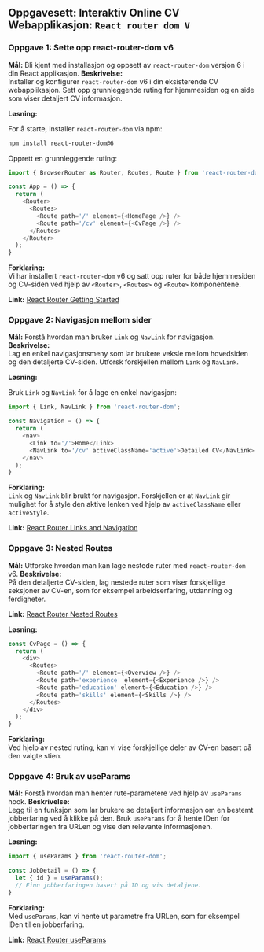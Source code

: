 ## Oppgavesett: Interaktiv Online CV Webapplikasjon: `React router dom V`

### **Oppgave 1: Sette opp react-router-dom v6**
**Mål:** Bli kjent med installasjon og oppsett av `react-router-dom` versjon 6 i din React applikasjon.
**Beskrivelse:**  
Installer og konfigurer `react-router-dom` v6 i din eksisterende CV webapplikasjon. Sett opp grunnleggende ruting for hjemmesiden og en side som viser detaljert CV informasjon.


**Løsning:** 

For å starte, installer `react-router-dom` via npm:

```bash
npm install react-router-dom@6
```

Opprett en grunnleggende ruting:

```javascript
import { BrowserRouter as Router, Routes, Route } from 'react-router-dom';

const App = () => {
  return (
    <Router>
      <Routes>
        <Route path='/' element={<HomePage />} />
        <Route path='/cv' element={<CvPage />} />
      </Routes>
    </Router>
  );
}
```

**Forklaring:**  
Vi har installert `react-router-dom` v6 og satt opp ruter for både hjemmesiden og CV-siden ved hjelp av `<Router>`, `<Routes>` og `<Route>` komponentene.

**Link:** [React Router Getting Started](https://reactrouter.com/docs/en/v6/getting-started/overview)

### **Oppgave 2: Navigasjon mellom sider**
**Mål:** Forstå hvordan man bruker `Link` og `NavLink` for navigasjon.
**Beskrivelse:**  
Lag en enkel navigasjonsmeny som lar brukere veksle mellom hovedsiden og den detaljerte CV-siden. Utforsk forskjellen mellom `Link` og `NavLink`.

**Løsning:** 

Bruk `Link` og `NavLink` for å lage en enkel navigasjon:

```javascript
import { Link, NavLink } from 'react-router-dom';

const Navigation = () => {
  return (
    <nav>
      <Link to='/'>Home</Link>
      <NavLink to='/cv' activeClassName='active'>Detailed CV</NavLink>
    </nav>
  );
}
```

**Forklaring:**  
`Link` og `NavLink` blir brukt for navigasjon. Forskjellen er at `NavLink` gir mulighet for å style den aktive lenken ved hjelp av `activeClassName` eller `activeStyle`.

**Link:** [React Router Links and Navigation](https://reactrouter.com/docs/en/v6/api#link)

### **Oppgave 3: Nested Routes**
**Mål:** Utforske hvordan man kan lage nestede ruter med `react-router-dom` v6.
**Beskrivelse:**  
På den detaljerte CV-siden, lag nestede ruter som viser forskjellige seksjoner av CV-en, som for eksempel arbeidserfaring, utdanning og ferdigheter.

**Link:** [React Router Nested Routes](https://reactrouter.com/docs/en/v6/examples/nesting)

**Løsning:** 

```javascript
const CvPage = () => {
  return (
    <div>
      <Routes>
        <Route path='/' element={<Overview />} />
        <Route path='experience' element={<Experience />} />
        <Route path='education' element={<Education />} />
        <Route path='skills' element={<Skills />} />
      </Routes>
    </div>
  );
}
```

**Forklaring:**  
Ved hjelp av nested ruting, kan vi vise forskjellige deler av CV-en basert på den valgte stien.

### **Oppgave 4: Bruk av useParams**
**Mål:** Forstå hvordan man henter rute-parametere ved hjelp av `useParams` hook.
**Beskrivelse:**  
Legg til en funksjon som lar brukere se detaljert informasjon om en bestemt jobberfaring ved å klikke på den. Bruk `useParams` for å hente IDen for jobberfaringen fra URLen og vise den relevante informasjonen.

**Løsning:** 

```javascript
import { useParams } from 'react-router-dom';

const JobDetail = () => {
  let { id } = useParams();
  // Finn jobberfaringen basert på ID og vis detaljene.
}
```

**Forklaring:**  
Med `useParams`, kan vi hente ut parametre fra URLen, som for eksempel IDen til en jobberfaring.

**Link:** [React Router useParams](https://reactrouter.com/docs/en/v6/api#useparams)